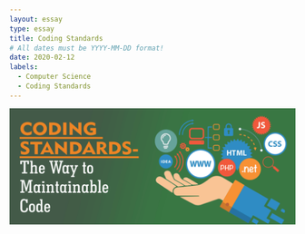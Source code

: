 ```yaml
---
layout: essay
type: essay
title: Coding Standards
# All dates must be YYYY-MM-DD format!
date: 2020-02-12
labels:
  - Computer Science
  - Coding Standards
---
```


<img class="ui large right spaced image" src="../images/CodingS1.png">
